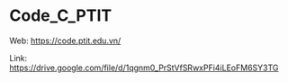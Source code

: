 ﻿# Code_C_PTIT
 
 Web: https://code.ptit.edu.vn/
 
 Link: https://drive.google.com/file/d/1qgnm0_PrStVfSRwxPFi4iLEoFM6SY3TG

